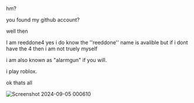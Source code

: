 hm?

you found my github account?

well then

I am reeddone4
yes i do know the ''reeddone'' name is avalible
but if i dont have the 4 then i am not truely myself

i am also known as  "alarmgun" if you will.

i play roblox. 


ok thats all 



![Screenshot 2024-09-05 000610](https://github.com/user-attachments/assets/9caf630e-b6b9-4030-bbde-5117b1328e9d)
